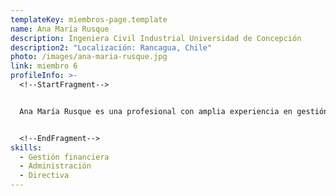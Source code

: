 ```yaml
---
templateKey: miembros-page.template
name: Ana María Rusque
description: Ingeniera Civil Industrial Universidad de Concepción
description2: "Localización: Rancagua, Chile"
photo: /images/ana-maria-rusque.jpg
link: miembro 6
profileInfo: >-
  <!--StartFragment-->


  Ana María Rusque es una profesional con amplia experiencia en gestión financiera y administrativa en diversas instituciones educativas y de salud. Actualmente, es Coordinadora Ejecutiva en la Universidad de O’Higgins de los Proyectos de Supercomputación e Innovación en Salud y CUBI, gestionando proyectos de capacitación, difusión, y manejo de convenios. Con una sólida trayectoria en roles directivos, ha optimizado procesos en colegios, hospitales y universidades, mejorando la eficiencia y la administración de recursos. Es Ingeniera Civil Industrial con un MBA de la Universidad de Chile, destacándose por su enfoque en innovación, mejora continua y liderazgo en equipos multidisciplinarios .


  <!--EndFragment-->
skills:
  - Gestión financiera
  - Administración
  - Directiva
---
```

